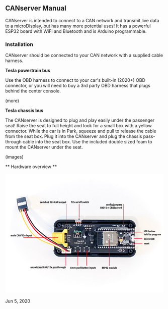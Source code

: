 ## CANserver Manual

CANserver is intended to connect to a CAN network and transmit live data to a microDisplay, but has many more potential uses! It has a powerful ESP32 board with WiFi and Bluetooth and is Arduino programmable.

### Installation

CANserver should be connected to your CAN network with a supplied cable harness.

**Tesla powertrain bus**

Use the OBD harness to connect to your car's built-in (2020+) OBD connector, or you will need to buy a 3rd party OBD harness that plugs behind the center console.

(more)

**Tesla chassis bus**

The CANserver is designed to plug and play easily under the passenger seat! Raise the seat to full height and look for a small box with a yellow connector. While the car is in Park, squeeze and pull to release the cable from the seat box. Plug it into the CANserver and plug the chassis pass-through cable into the seat box. Use the included double sized foam to mount the CANserver under the seat.

(images)

** Hardware overview **

![CANserver Hardware](img/serverfeatures.jpg)



Jun 5, 2020
